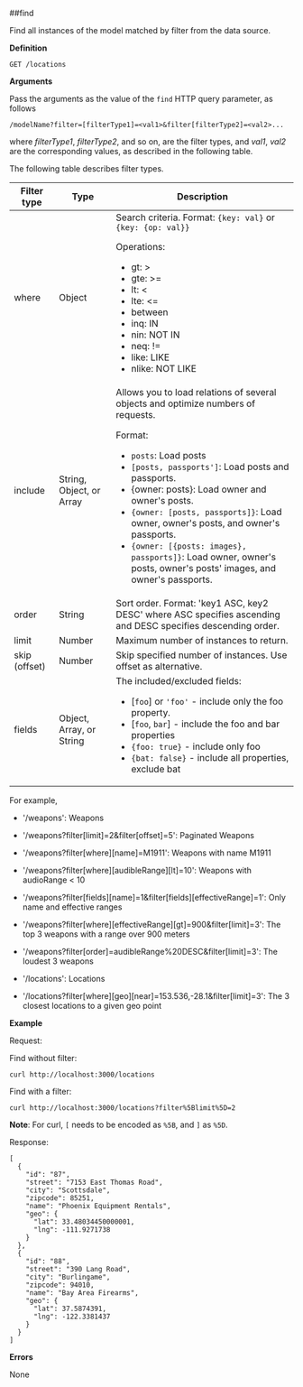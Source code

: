 ##find

Find all instances of the model matched by filter from the data source.

**Definition**

    GET /locations

**Arguments**

Pass the arguments as the value of the `find` HTTP query parameter, as follows

    /modelName?filter=[filterType1]=<val1>&filter[filterType2]=<val2>...

where *filterType1*, *filterType2*, and so on, are the filter types, and *val1*, *val2* are the corresponding
values, as described in the following table.

The following table describes filter types.

<table>
<thead><tr>
<th>Filter type</th>
<th>Type</th>
<th>Description</th>
</tr></thead>
<tbody>
<tr>
<td>where</td>
<td>Object</td>
<td>Search criteria. Format: <code>{key: val}</code> or <code>{key: {op: val}}</code>  
<p>Operations:</p>
<ul>
<li>gt: &gt;</li>
<li>gte: &gt;=</li>
<li>lt: &lt;</li>
<li>lte: &lt;=</li>
<li>between</li>
<li>inq: IN</li>
<li>nin: NOT IN</li>
<li>neq: !=</li>
<li>like: LIKE</li>
<li>nlike: NOT LIKE</li>
</ul>
</td>
</tr>
<tr>
<td>include</td>
<td>String, Object, or Array</td>
<td>Allows you to load relations of several objects and optimize numbers of requests.
<p>Format:</p>
<ul>
<li><code>posts</code>: Load posts</li>
<li><code>[posts, passports']</code>: Load posts and passports.</li>
<li>{owner: posts}</code>: Load owner and owner's posts.</li>
<li><code>{owner: [posts, passports]}</code>: Load owner, owner's posts, and owner's passports.</li>
<li><code>{owner: [{posts: images}, passports]}</code>: Load owner, owner's posts, owner's posts' images, and owner's passports.</li>
</ul>
</td>
</tr>
<tr>
<td>order</td>
<td>String</td>
<td>Sort order.  Format: 'key1 ASC, key2 DESC' where ASC specifies ascending and DESC specifies descending order.</td>
</tr>
<tr>
<td>limit</td>
<td>Number</td>
<td>Maximum number of instances to return.</td>
</tr>
<tr>
<td>skip (offset)</td>
<td>Number</td>
<td>Skip specified number of instances.  Use offset as alternative.</td>
</tr>
<tr>
<td>fields</td>
<td>Object, Array, or String</td>
<td>The included/excluded fields:
<ul>
<li>
[<code>foo</code>] or <code>'foo'</code> - include only the foo property.</li>
<li>
[<code>foo</code>, <code>bar</code>] - include the foo and bar properties</li>
<li>
<code>{foo: true}</code> - include only foo</li>
<li>
<code>{bat: false}</code> - include all properties, exclude bat</li>
</ul>
</td>
</tr>
</tbody>
</table>

For example,

 - '/weapons': Weapons
 - '/weapons?filter[limit]=2&filter[offset]=5': Paginated Weapons
 - '/weapons?filter[where][name]=M1911': Weapons with name M1911
 - '/weapons?filter[where][audibleRange][lt]=10': Weapons with audioRange < 10
 - '/weapons?filter[fields][name]=1&filter[fields][effectiveRange]=1': Only name and effective ranges
 - '/weapons?filter[where][effectiveRange][gt]=900&filter[limit]=3': The top 3 weapons with a range over 900 meters
 - '/weapons?filter[order]=audibleRange%20DESC&filter[limit]=3': The loudest 3 weapons

 - '/locations': Locations
 - '/locations?filter[where][geo][near]=153.536,-28.1&filter[limit]=3': The 3 closest locations to a given geo point


**Example**

Request:

Find without filter:

    curl http://localhost:3000/locations

Find with a filter:

    curl http://localhost:3000/locations?filter%5Blimit%5D=2

**Note**: For curl, `[` needs to be encoded as `%5B`, and `]` as `%5D`.

Response:

    [
      {
        "id": "87",
        "street": "7153 East Thomas Road",
        "city": "Scottsdale",
        "zipcode": 85251,
        "name": "Phoenix Equipment Rentals",
        "geo": {
          "lat": 33.48034450000001,
          "lng": -111.9271738
        }
      },
      {
        "id": "88",
        "street": "390 Lang Road",
        "city": "Burlingame",
        "zipcode": 94010,
        "name": "Bay Area Firearms",
        "geo": {
          "lat": 37.5874391,
          "lng": -122.3381437
        }
      }
    ]

**Errors**

None

